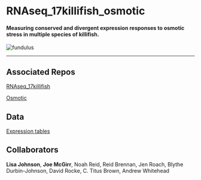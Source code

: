 # RNAseq_17killifish_osmotic
#### Measuring conserved and divergent expression responses to osmotic stress in multiple species of killifish.

![](https://github.com/joemcgirr/RNAseq_17killifish_osmotic/blob/main/14_killifish.png "fundulus")  

---

## Associated Repos

[RNAseq_17killifish](https://github.com/WhiteheadLab/RNAseq_17killifish)

[Osmotic](https://github.com/WhiteheadLab/osmotic)

## Data

[Expression tables](https://osf.io/m4xeg/)

## Collaborators
<b>Lisa Johnson</b>, <b>Joe McGirr</b>, Noah Reid, Reid Brennan, Jen Roach, Blythe Durbin-Johnson, David Rocke, C. Titus Brown, Andrew Whitehead

